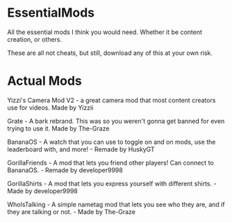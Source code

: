 # EssentialMods
All the essential mods I think you would need. Whether it be content creation, or others.

These are all not cheats, but still, download any of this at your own risk.

# Actual Mods

Yizzi's Camera Mod V2 - a great camera mod that most content creators use for videos. Made by Yizzii

Grate - A bark rebrand. This was so you weren't gonna get banned for even trying to use it. Made by The-Graze

BananaOS - A watch that you can use to toggle on and on mods, use the leaderboard with, and more! - Remade by HuskyGT

GorillaFriends - A mod that lets you friend other players! Can connect to BananaOS. - Remade by developer9998

GorillaShirts - A mod that lets you express yourself with different shirts. - Made by developer9998

WhoIsTalking - A simple nametag mod that lets you see who they are, and if they are talking or not. - Made by The-Graze
